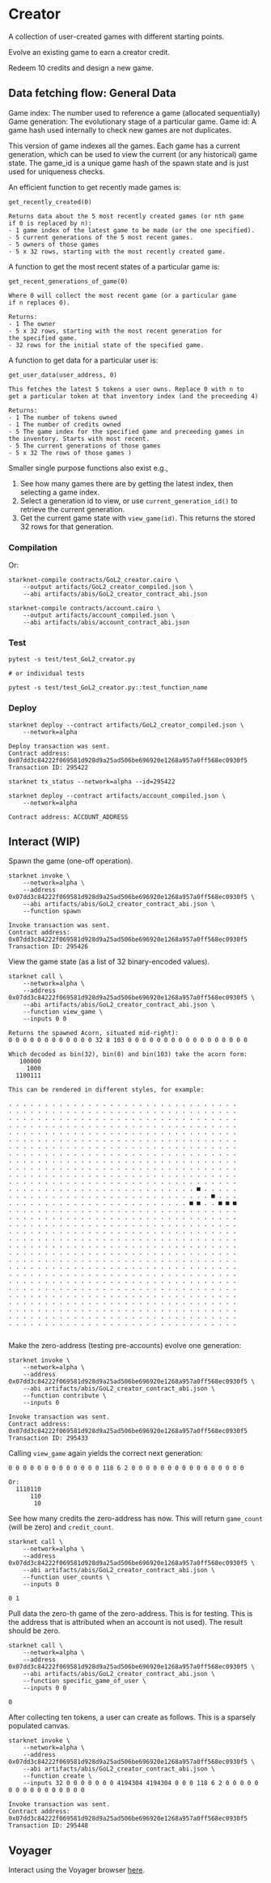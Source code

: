 # Creator

A collection of user-created games with different starting points.

Evolve an existing game to earn a creator credit.

Redeem 10 credits and design a new game.

## Data fetching flow: General Data

Game index: The number used to reference a game (allocated sequentially)
Game generation: The evolutionary stage of a particular game.
Game id: A game hash used internally to check new games are not duplicates.

This version of game indexes all the games. Each game has a
current generation, which can be used to view the current (or
any historical) game state. The game_id is a unique game hash of
the spawn state and is just used for uniqueness checks.

An efficient function to get recently made games is:

```
get_recently_created(0)

Returns data about the 5 most recently created games (or nth game
if 0 is replaced by n):
- 1 game index of the latest game to be made (or the one specified).
- 5 current generations of the 5 most recent games.
- 5 owners of those games
- 5 x 32 rows, starting with the most recently created game.
```

A function to get the most recent states of a particular game is:
```
get_recent_generations_of_game(0)

Where 0 will collect the most recent game (or a particular game
if n replaces 0).

Returns:
- 1 The owner
- 5 x 32 rows, starting with the most recent generation for
the specified game.
- 32 rows for the initial state of the specified game.
```

A function to get data for a particular user is:
```
get_user_data(user_address, 0)

This fetches the latest 5 tokens a user owns. Replace 0 with n to
get a particular token at that inventory index (and the preceeding 4)

Returns:
- 1 The number of tokens owned
- 1 The number of credits owned
- 5 The game index for the specified game and preceeding games in
the inventory. Starts with most recent.
- 5 The current generations of those games
- 5 x 32 The rows of those games )
```

Smaller single purpose functions also exist e.g.,

1. See how many games there are by getting the latest index, then
selecting a game index.
2. Select a generation id to view, or use `current_generation_id()`
to retrieve the current generation.
3. Get the current game state with `view_game(id)`. This returns the stored 32 rows for that generation.

### Compilation

Or:
```
starknet-compile contracts/GoL2_creator.cairo \
    --output artifacts/GoL2_creator_compiled.json \
    --abi artifacts/abis/GoL2_creator_contract_abi.json

starknet-compile contracts/account.cairo \
    --output artifacts/account_compiled.json \
    --abi artifacts/abis/account_contract_abi.json
```

### Test


```
pytest -s test/test_GoL2_creator.py

# or individual tests

pytest -s test/test_GoL2_creator.py::test_function_name
```

### Deploy

```
starknet deploy --contract artifacts/GoL2_creator_compiled.json \
    --network=alpha

Deploy transaction was sent.
Contract address: 0x07dd3c84222f069581d928d9a25ad506be696920e1268a957a0ff568ec0930f5
Transaction ID: 295422

starknet tx_status --network=alpha --id=295422

starknet deploy --contract artifacts/account_compiled.json \
    --network=alpha

Contract address: ACCOUNT_ADDRESS
```


## Interact (WIP)

Spawn the game (one-off operation).
```
starknet invoke \
    --network=alpha \
    --address 0x07dd3c84222f069581d928d9a25ad506be696920e1268a957a0ff568ec0930f5 \
    --abi artifacts/abis/GoL2_creator_contract_abi.json \
    --function spawn

Invoke transaction was sent.
Contract address: 0x07dd3c84222f069581d928d9a25ad506be696920e1268a957a0ff568ec0930f5
Transaction ID: 295426
```
View the game state (as a list of 32 binary-encoded values).
```
starknet call \
    --network=alpha \
    --address 0x07dd3c84222f069581d928d9a25ad506be696920e1268a957a0ff568ec0930f5 \
    --abi artifacts/abis/GoL2_creator_contract_abi.json \
    --function view_game \
    --inputs 0 0

Returns the spawned Acorn, situated mid-right):
0 0 0 0 0 0 0 0 0 0 0 0 32 8 103 0 0 0 0 0 0 0 0 0 0 0 0 0 0 0 0 0

Which decoded as bin(32), bin(8) and bin(103) take the acorn form:
   100000
     1000
  1100111

This can be rendered in different styles, for example:

. . . . . . . . . . . . . . . . . . . . . . . . . . . . . . . .
. . . . . . . . . . . . . . . . . . . . . . . . . . . . . . . .
. . . . . . . . . . . . . . . . . . . . . . . . . . . . . . . .
. . . . . . . . . . . . . . . . . . . . . . . . . . . . . . . .
. . . . . . . . . . . . . . . . . . . . . . . . . . . . . . . .
. . . . . . . . . . . . . . . . . . . . . . . . . . . . . . . .
. . . . . . . . . . . . . . . . . . . . . . . . . . . . . . . .
. . . . . . . . . . . . . . . . . . . . . . . . . . . . . . . .
. . . . . . . . . . . . . . . . . . . . . . . . . . . . . . . .
. . . . . . . . . . . . . . . . . . . . . . . . . . . . . . . .
. . . . . . . . . . . . . . . . . . . . . . . . . . . . . . . .
. . . . . . . . . . . . . . . . . . . . . . . . . . . . . . . .
. . . . . . . . . . . . . . . . . . . . . . . . . . ■ . . . . .
. . . . . . . . . . . . . . . . . . . . . . . . . . . . ■ . . .
. . . . . . . . . . . . . . . . . . . . . . . . . ■ ■ . . ■ ■ ■
. . . . . . . . . . . . . . . . . . . . . . . . . . . . . . . .
. . . . . . . . . . . . . . . . . . . . . . . . . . . . . . . .
. . . . . . . . . . . . . . . . . . . . . . . . . . . . . . . .
. . . . . . . . . . . . . . . . . . . . . . . . . . . . . . . .
. . . . . . . . . . . . . . . . . . . . . . . . . . . . . . . .
. . . . . . . . . . . . . . . . . . . . . . . . . . . . . . . .
. . . . . . . . . . . . . . . . . . . . . . . . . . . . . . . .
. . . . . . . . . . . . . . . . . . . . . . . . . . . . . . . .
. . . . . . . . . . . . . . . . . . . . . . . . . . . . . . . .
. . . . . . . . . . . . . . . . . . . . . . . . . . . . . . . .
. . . . . . . . . . . . . . . . . . . . . . . . . . . . . . . .
. . . . . . . . . . . . . . . . . . . . . . . . . . . . . . . .
. . . . . . . . . . . . . . . . . . . . . . . . . . . . . . . .
. . . . . . . . . . . . . . . . . . . . . . . . . . . . . . . .
. . . . . . . . . . . . . . . . . . . . . . . . . . . . . . . .
. . . . . . . . . . . . . . . . . . . . . . . . . . . . . . . .
. . . . . . . . . . . . . . . . . . . . . . . . . . . . . . . .


```
Make the zero-address (testing pre-accounts) evolve one generation:
```
starknet invoke \
    --network=alpha \
    --address 0x07dd3c84222f069581d928d9a25ad506be696920e1268a957a0ff568ec0930f5 \
    --abi artifacts/abis/GoL2_creator_contract_abi.json \
    --function contribute \
    --inputs 0

Invoke transaction was sent.
Contract address: 0x07dd3c84222f069581d928d9a25ad506be696920e1268a957a0ff568ec0930f5
Transaction ID: 295433
```
Calling `view_game` again yields the correct next generation:
```
0 0 0 0 0 0 0 0 0 0 0 0 0 118 6 2 0 0 0 0 0 0 0 0 0 0 0 0 0 0 0 0

Or:
  1110110
      110
       10
```

See how many credits the zero-address has now. This
will return `game_count` (will be zero) and `credit_count`.
```
starknet call \
    --network=alpha \
    --address 0x07dd3c84222f069581d928d9a25ad506be696920e1268a957a0ff568ec0930f5 \
    --abi artifacts/abis/GoL2_creator_contract_abi.json \
    --function user_counts \
    --inputs 0

0 1
```
Pull data the zero-th game of the zero-address. This is for testing. This
is the address that is attributed when an account is not used). The
result should be zero.

```
starknet call \
    --network=alpha \
    --address 0x07dd3c84222f069581d928d9a25ad506be696920e1268a957a0ff568ec0930f5 \
    --abi artifacts/abis/GoL2_creator_contract_abi.json \
    --function specific_game_of_user \
    --inputs 0 0

0
```
After collecting ten tokens, a user can create as follows. This is
a sparsely populated canvas.

```
starknet invoke \
    --network=alpha \
    --address 0x07dd3c84222f069581d928d9a25ad506be696920e1268a957a0ff568ec0930f5 \
    --abi artifacts/abis/GoL2_creator_contract_abi.json \
    --function create \
    --inputs 32 0 0 0 0 0 0 0 4194304 4194304 0 0 0 118 6 2 0 0 0 0 0 0 0 0 0 0 0 0 0 0 0 0

Invoke transaction was sent.
Contract address: 0x07dd3c84222f069581d928d9a25ad506be696920e1268a957a0ff568ec0930f5
Transaction ID: 295448
```


## Voyager

Interact using the Voyager browser [here](https://voyager.online/contract/0x07dd3c84222f069581d928d9a25ad506be696920e1268a957a0ff568ec0930f5).



